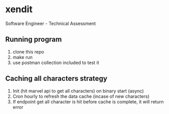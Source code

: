 # xendit

Software Engineer - Technical Assessment

## Running program

1. clone this repo
2. make run
3. use postman collection included to test it

## Caching all characters strategy

1. Init (hit marvel api to get all characters) on binary start (async)
2. Cron hourly to refresh the data cache (incase of new characters)
3. If endpoint get all character is hit before cache is complete, it will return error
